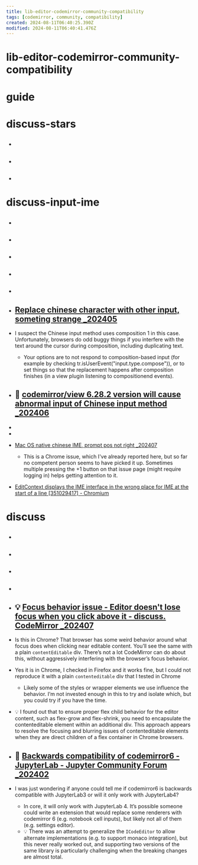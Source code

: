 ```yaml
---
title: lib-editor-codemirror-community-compatibility
tags: [codemirror, community, compatibility]
created: 2024-08-11T06:40:25.390Z
modified: 2024-08-11T06:40:41.476Z
---
```


# lib-editor-codemirror-community-compatibility

# guide

# discuss-stars
- ## 

- ## 

- ## 
# discuss-input-ime
- ## 

- ## 

- ## 

- ## 

- ## 

- ## [Replace chinese character with other input, someting strange _202405](https://discuss.codemirror.net/t/replace-chinese-character-with-other-input-someting-strange/8265)
- I suspect the Chinese input method uses composition 1 in this case. Unfortunately, browsers do odd buggy things if you interfere with the text around the cursor during composition, including duplicating text.
  - Your options are to not respond to composition-based input (for example by checking tr.isUserEvent("input.type.compose")), or to set things so that the replacement happens after composition finishes (in a view plugin listening to compositionend events).

- ## 🐛 [codemirror/view 6.28.2 version will cause abnormal input of Chinese input method _202406](https://github.com/codemirror/dev/issues/1396)
- 
- 

- [Mac OS native chinese IME, prompt pos not right _202407](https://github.com/codemirror/dev/issues/1409)
  - This is a Chrome issue, which I've already reported here, but so far no competent person seems to have picked it up. Sometimes multiple pressing the +1 button on that issue page (might require logging in) helps getting attention to it.

- [EditContext displays the IME interface in the wrong place for IME at the start of a line [351029417] - Chromium](https://issues.chromium.org/issues/351029417)
# discuss
- ## 

- ## 

- ## 

- ## 

- ## 💡 [Focus behavior issue - Editor doesn't lose focus when you click above it - discuss. CodeMirror _202407](https://discuss.codemirror.net/t/focus-behavior-issue-editor-doesnt-lose-focus-when-you-click-above-it/8468)
- Is this in Chrome? That browser has some weird behavior around what focus does when clicking near editable content. You’ll see the same with a plain `contentEditable` div. There’s not a lot CodeMirror can do about this, without aggressively interfering with the browser’s focus behavior.
- Yes it is in Chrome, I checked in Firefox and it works fine, but I could not reproduce it with a plain `contenteditable` div that I tested in Chrome
  - Likely some of the styles or wrapper elements we use influence the behavior. I’m not invested enough in this to try and isolate which, but you could try if you have the time.
- 💡 I found out that to ensure proper flex child behavior for the editor content, such as flex-grow and flex-shrink, you need to encapsulate the contenteditable element within an additional div. This approach appears to resolve the focusing and blurring issues of contenteditable elements when they are direct children of a flex container in Chrome browsers.

- ## 🤔 [Backwards compatibility of codemirror6 - JupyterLab - Jupyter Community Forum _202402](https://discourse.jupyter.org/t/backwards-compatibility-of-codemirror6/23851)
- I was just wondering if anyone could tell me if codemirror6 is backwards compatible with JupyterLab3 or will it only work with JupyterLab4?
  - In core, it will only work with JupyterLab 4. It’s possible someone could write an extension that would replace some renderers with codemirror 6 (e.g. notebook cell inputs), but likely not all of them (e.g. settings editor).
  - 💡 There was an attempt to generalize the `ICodeEditor` to allow alternate implementations (e.g. to support monaco integration), but this never really worked out, and supporting two versions of the same library is particularly challenging when the breaking changes are almost total.
